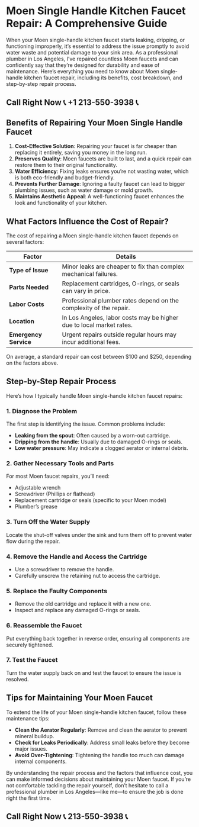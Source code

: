 # Moen Single Handle Kitchen Faucet Repair: A Comprehensive Guide  

When your Moen single-handle kitchen faucet starts leaking, dripping, or functioning improperly, it’s essential to address the issue promptly to avoid water waste and potential damage to your sink area. As a professional plumber in Los Angeles, I’ve repaired countless Moen faucets and can confidently say that they’re designed for durability and ease of maintenance. Here’s everything you need to know about Moen single-handle kitchen faucet repair, including its benefits, cost breakdown, and step-by-step repair process.  

## Call Right Now 📞 +1 213-550-3938 📞

## Benefits of Repairing Your Moen Single Handle Faucet  

1. **Cost-Effective Solution**: Repairing your faucet is far cheaper than replacing it entirely, saving you money in the long run.  
2. **Preserves Quality**: Moen faucets are built to last, and a quick repair can restore them to their original functionality.  
3. **Water Efficiency**: Fixing leaks ensures you’re not wasting water, which is both eco-friendly and budget-friendly.  
4. **Prevents Further Damage**: Ignoring a faulty faucet can lead to bigger plumbing issues, such as water damage or mold growth.  
5. **Maintains Aesthetic Appeal**: A well-functioning faucet enhances the look and functionality of your kitchen.  

## What Factors Influence the Cost of Repair?  

The cost of repairing a Moen single-handle kitchen faucet depends on several factors:  

| **Factor**               | **Details**                                                                 |  
|--------------------------|-----------------------------------------------------------------------------|  
| **Type of Issue**        | Minor leaks are cheaper to fix than complex mechanical failures.           |  
| **Parts Needed**         | Replacement cartridges, O-rings, or seals can vary in price.               |  
| **Labor Costs**          | Professional plumber rates depend on the complexity of the repair.         |  
| **Location**             | In Los Angeles, labor costs may be higher due to local market rates.       |  
| **Emergency Service**    | Urgent repairs outside regular hours may incur additional fees.           |  

On average, a standard repair can cost between $100 and $250, depending on the factors above.  

## Step-by-Step Repair Process  

Here’s how I typically handle Moen single-handle kitchen faucet repairs:  

### 1. **Diagnose the Problem**  
The first step is identifying the issue. Common problems include:  
- **Leaking from the spout**: Often caused by a worn-out cartridge.  
- **Dripping from the handle**: Usually due to damaged O-rings or seals.  
- **Low water pressure**: May indicate a clogged aerator or internal debris.  

### 2. **Gather Necessary Tools and Parts**  
For most Moen faucet repairs, you’ll need:  
- Adjustable wrench  
- Screwdriver (Phillips or flathead)  
- Replacement cartridge or seals (specific to your Moen model)  
- Plumber’s grease  

### 3. **Turn Off the Water Supply**  
Locate the shut-off valves under the sink and turn them off to prevent water flow during the repair.  

### 4. **Remove the Handle and Access the Cartridge**  
- Use a screwdriver to remove the handle.  
- Carefully unscrew the retaining nut to access the cartridge.  

### 5. **Replace the Faulty Components**  
- Remove the old cartridge and replace it with a new one.  
- Inspect and replace any damaged O-rings or seals.  

### 6. **Reassemble the Faucet**  
Put everything back together in reverse order, ensuring all components are securely tightened.  

### 7. **Test the Faucet**  
Turn the water supply back on and test the faucet to ensure the issue is resolved.  

## Tips for Maintaining Your Moen Faucet  

To extend the life of your Moen single-handle kitchen faucet, follow these maintenance tips:  
- **Clean the Aerator Regularly**: Remove and clean the aerator to prevent mineral buildup.  
- **Check for Leaks Periodically**: Address small leaks before they become major issues.  
- **Avoid Over-Tightening**: Tightening the handle too much can damage internal components.  

By understanding the repair process and the factors that influence cost, you can make informed decisions about maintaining your Moen faucet. If you’re not comfortable tackling the repair yourself, don’t hesitate to call a professional plumber in Los Angeles—like me—to ensure the job is done right the first time.
## Call Right Now 📞 213-550-3938 📞